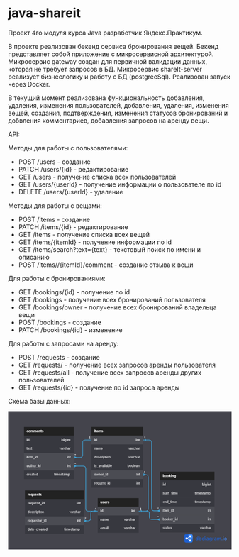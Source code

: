 # java-shareit
Проект 4го модуля курса Java разработчик Яндекс.Практикум.

В проекте реализован бекенд сервиса бронирования вещей. Бекенд представляет собой приложение с микросервисной архитектурой. Микросервис gateway создан для первичной валидации данных, которая не требует запросов в БД. Микросервис shareIt-server реализует бизнеслогику и работу с БД (postgreeSql). Реализован запуск через Docker.

В текущий момент реализована функциональность добавления, удаления, изменения пользователей, добавления, удаления, изменения вещей, создания, подтверждения, изменения статусов бронирований и добвления комментариев, добавления запросов на аренду вещи.

API:

Методы для работы с пользователями:

* POST /users - создание
* PATCH /users/{id} - редактирование
* GET /users - получение списка всех пользователей
* GET /users/{userId} - получение информации о пользователе по id
* DELETE /users/{userId} - удаление


Методы для работы с вещами:
* POST /items - создание
* PATCH /items/{id} - редактирование
* GET /items - получение списка всех вещей
* GET /items/{itemId} - получение информации по id
* GET /items/search?text={text} - текстовый поиск по имени и описанию
* POST /items//{itemId}/comment - создание отзыва к вещи

Для работы с бронированиями:
* GET /bookings/{id} - получение по id
* GET /bookings - получение всех бронирований пользователя
* GET /bookings/owner - получение всех бронирований владельца вещи
* POST /bookings - создание
* PATCH /bookings/{id} - изменение

Для работы с запросами на аренду:
* POST /requests - создание
* GET /requests/ - получение всех запросов аренды пользователя
* GET /requests/all - получение всех запросов аренды других пользователей
* GET /requests/{id} - получение по id запроса аренды

Схема базы данных:

<img src="util/dbScheme.png" alt="Alt text" title="Optional title">